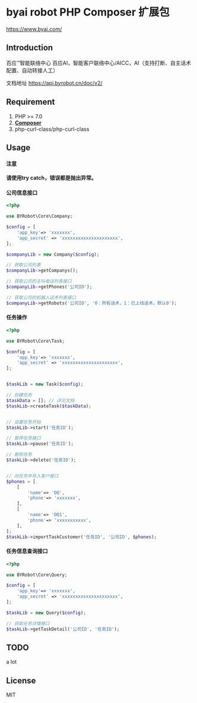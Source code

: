 # byai robot PHP Composer 扩展包

https://www.byai.com/


## Introduction
百应™智能联络中心
百应AI，智能客户联络中心/AICC，AI（支持打断、自主话术配置、自动转接人工）

文档地址
https://api.byrobot.cn/doc/v2/


## Requirement
1. PHP >= 7.0
2. **[Composer](https://getcomposer.org/)**
3. php-curl-class/php-curl-class



## Usage

#### 注意
**请使用try catch，错误都是抛出异常。**

#### 公司信息接口

```php
<?php

use BYRobot\Core\Company;

$config = [
    'app_key'=> 'xxxxxxx',
    'app_secret' => 'xxxxxxxxxxxxxxxxxxxxx',
];

$companyLib = new Company($config);

// 获取公司列表
$companyLib->getCompanys();

// 获取公司的主叫电话列表接口
$companyLib->getPhones('公司ID');

// 获取公司的机器人话术列表接口
$companyLib->getRobots('公司ID', '0：所有话术，1：已上线话术，默认0');
```




#### 任务操作

```php
<?php

use BYRobot\Core\Task;

$config = [
    'app_key'=> 'xxxxxxx',
    'app_secret' => 'xxxxxxxxxxxxxxxxxxxxx',
];


$taskLib = new Task($config);

// 创建任务
$taskData = []; // 详见文档
$taskLib->createTask($taskData);


// 设置任务开始
$taskLib->start('任务ID');

// 暂停任务接口
$taskLib->pause('任务ID');

// 删除任务
$taskLib->delete('任务ID');


// 向任务中导入客户接口
$phones = [
    [
        'name'=> 'DQ',
        'phone'=> 'xxxxxxx',    
    ],
    [
        'name'=> 'DQ1',
        'phone'=> 'xxxxxxxxxxx',    
    ],
];
$taskLib->importTaskCustomer('任务ID', '公司ID', $phones);

```




#### 任务信息查询接口

```php
<?php

use BYRobot\Core\Query;

$config = [
    'app_key'=> 'xxxxxxx',
    'app_secret' => 'xxxxxxxxxxxxxxxxxxxxx',
];

$taskLib = new Query($config);

// 获取任务详情接口
$taskLib->getTaskDetail('公司ID', '任务ID');
```

## TODO
a lot

## License

MIT